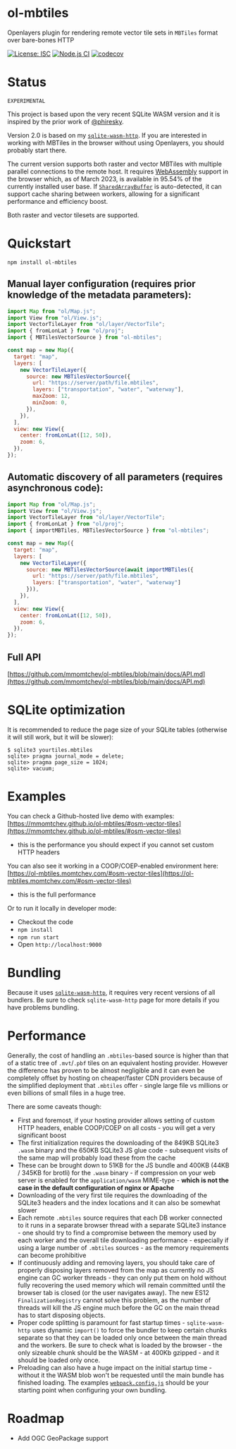 # ol-mbtiles

Openlayers plugin for rendering remote vector tile sets in `MBTiles` format over bare-bones HTTP

[![License: ISC](https://img.shields.io/github/license/mmomtchev/ol-mbtiles)](https://github.com/mmomtchev/ol-mbtiles/blob/main/LICENSE)
[![Node.js CI](https://github.com/mmomtchev/ol-mbtiles/actions/workflows/node.js.yml/badge.svg)](https://github.com/mmomtchev/ol-mbtiles/actions/workflows/node.js.yml)
[![codecov](https://codecov.io/gh/mmomtchev/ol-mbtiles/branch/main/graph/badge.svg?token=wgDFzZEJRx)](https://codecov.io/gh/mmomtchev/ol-mbtiles)

# Status

`EXPERIMENTAL`

This project is based upon the very recent SQLite WASM version and it is inspired by the prior work of [@phiresky](https://github.com/phiresky/sql.js-httpvfs).

Version 2.0 is based on my [`sqlite-wasm-http`](https://github.com/mmomtchev/sqlite-wasm-http). If you are interested in working with MBTiles in the browser without using Openlayers, you should probably start there.

The current version supports both raster and vector MBTiles with multiple parallel connections to the remote host. It requires [WebAssembly](https://caniuse.com/wasm) support in the browser which, as of March 2023, is available in 95.54% of the currently installed user base. If [`SharedArrayBuffer`](https://web.dev/coop-coep/) is auto-detected, it can support cache sharing between workers, allowing for a significant performance and efficiency boost.

Both raster and vector tilesets are supported.

# Quickstart

```
npm install ol-mbtiles
```

## Manual layer configuration (requires prior knowledge of the metadata parameters):

```js
import Map from "ol/Map.js";
import View from "ol/View.js";
import VectorTileLayer from "ol/layer/VectorTile";
import { fromLonLat } from "ol/proj";
import { MBTilesVectorSource } from "ol-mbtiles";

const map = new Map({
  target: "map",
  layers: [
    new VectorTileLayer({
      source: new MBTilesVectorSource({
        url: "https://server/path/file.mbtiles",
        layers: ["transportation", "water", "waterway"],
        maxZoom: 12,
        minZoom: 0,
      }),
    }),
  ],
  view: new View({
    center: fromLonLat([12, 50]),
    zoom: 6,
  }),
});
```

## Automatic discovery of all parameters (requires asynchronous code):

```js
import Map from "ol/Map.js";
import View from "ol/View.js";
import VectorTileLayer from "ol/layer/VectorTile";
import { fromLonLat } from "ol/proj";
import { importMBTiles, MBTilesVectorSource } from "ol-mbtiles";

const map = new Map({
  target: "map",
  layers: [
    new VectorTileLayer({
      source: new MBTilesVectorSource(await importMBTiles({
        url: "https://server/path/file.mbtiles",
        layers: ["transportation", "water", "waterway"]
      })),
    }),
  ],
  view: new View({
    center: fromLonLat([12, 50]),
    zoom: 6,
  }),
});
```

## Full API

[https://github.com/mmomtchev/ol-mbtiles/blob/main/docs/API.md](https://github.com/mmomtchev/ol-mbtiles/blob/main/docs/API.md)

# SQLite optimization

It is recommended to reduce the page size of your SQLite tables (otherwise it will still work, but it will be slower):

```
$ sqlite3 yourtiles.mbtiles
sqlite> pragma journal_mode = delete;
sqlite> pragma page_size = 1024;
sqlite> vacuum;
```

# Examples

You can check a Github-hosted live demo with examples: [https://mmomtchev.github.io/ol-mbtiles/#osm-vector-tiles](https://mmomtchev.github.io/ol-mbtiles/#osm-vector-tiles)
- this is the performance you should expect if you cannot set custom HTTP headers

You can also see it working in a COOP/COEP-enabled environment here: [https://ol-mbtiles.momtchev.com/#osm-vector-tiles](https://ol-mbtiles.momtchev.com/#osm-vector-tiles)
- this is the full performance

Or to run it locally in developer mode:

- Checkout the code
- `npm install`
- `npm run start`
- Open `http://localhost:9000`

# Bundling

Because it uses [`sqlite-wasm-http`](https://github.com/mmomtchev/sqlite-wasm-http), it requires very recent versions of all bundlers. Be sure to check `sqlite-wasm-http` page for more details if you have problems bundling.

# Performance

Generally, the cost of handling an `.mbtiles`-based source is higher than that of a static tree of `.mvt`/`.pbf` tiles on an equivalent hosting provider. However the difference has proven to be almost negligible and it can even be completely offset by hosting on cheaper/faster CDN providers because of the simplified deployment that `.mbtiles` offer - single large file vs millions or even billions of small files in a huge tree.

There are some caveats though:

- First and foremost, if your hosting provider allows setting of custom HTTP headers, enable COOP/COEP on all costs - you will get a very significant boost
- The first initialization requires the downloading of the 849KB SQLite3 `.wasm` binary and the 650KB SQLite3 JS glue code - subsequent visits of the same map will probably load these from the cache
- These can be brought down to 51KB for the JS bundle and 400KB (44KB / 345KB for brotli) for the `.wasm` binary - if compression on your web server is enabled for the `application/wasm` MIME-type - **which is not the case in the default configuration of nginx or Apache**
- Downloading of the very first tile requires the downloading of the SQLite3 headers and the index locations and it can also be somewhat slower
- Each remote `.mbtiles` source requires that each DB worker connected to it runs in a separate browser thread with a separate SQLite3 instance - one should try to find a compromise between the memory used by each worker and the overall tile downloading performance - especially if using a large number of `.mbtiles` sources - as the memory requirements can become prohibitive
- If continuously adding and removing layers, you should take care of properly disposing layers removed from the map as currently no JS engine can GC worker threads - they can only put them on hold without fully recovering the used memory which will remain committed until the browser tab is closed (or the user navigates away). The new ES12 `FinalizationRegistry` cannot solve this problem, as the number of threads will kill the JS engine much before the GC on the main thread has to start disposing objects.
- Proper code splitting is paramount for fast startup times - `sqlite-wasm-http` uses dynamic `import()` to force the bundler to keep certain chunks separate so that they can be loaded only once between the main thread and the workers. Be sure to check what is loaded by the browser - the only sizeable chunk should be the WASM - at 400Kb gzipped - and it should be loaded only once.
- Preloading can also have a huge impact on the initial startup time - without it the WASM blob won't be requested until the main bundle has finished loading. The examples [`webpack.config.js`](https://github.com/mmomtchev/ol-mbtiles/blob/main/webpack.config.cjs) should be your starting point when configuring your own bundling.

# Roadmap

* Add OGC GeoPackage support
